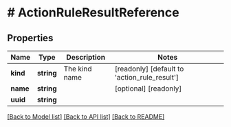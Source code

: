 # # ActionRuleResultReference

## Properties

Name | Type | Description | Notes
------------ | ------------- | ------------- | -------------
**kind** | **string** | The kind name | [readonly] [default to 'action_rule_result']
**name** | **string** |  | [optional] [readonly]
**uuid** | **string** |  |

[[Back to Model list]](../../README.md#models) [[Back to API list]](../../README.md#endpoints) [[Back to README]](../../README.md)
